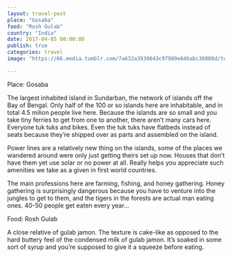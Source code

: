 ```yaml
---
layout: travel-post
place: "Gosaba"
food: "Rosh Gulab"
country: "India"
date: 2017-04-05 00:00:00
publish: true
categories: travel
image: "https://66.media.tumblr.com/7a632a3930643c97989e64babc36880d/tumblr_p0u3h8rtaa1wkhtd7o1_1280.jpg"

---
```


Place: Gosaba

The largest inhabited island in Sundarban, the network of islands off the Bay of Bengal. Only half of the 100 or so islands here are inhabitable, and in total 4.5 milion people live here. Because the islands are so small and you take tiny ferries to get from one to another, there aren’t many cars here. Everyone tuk tuks and bikes. Even the tuk tuks have flatbeds instead of seats because they’re shipped over as parts and assembled on the island.

Power lines are a relatively new thing on the islands, some of the places we wandered around were only just getting theirs set up now. Houses that don’t have them yet use solar or no power at all. Really helps you appreciate such amenities we take as a given in first world countries.

The main professions here are farming, fishing, and honey gathering. Honey gathering is surprisingly dangerous because you have to venture into the jungles to get to them, and the tigers in the forests are actual man eating ones. 40-50 people get eaten every year…


Food: Rosh Gulab

A close relative of gulab jamon. The texture is cake-like as opposed to the hard buttery feel of the condensed milk of gulab jamon. It’s soaked in some sort of syrup and you’re supposed to give it a squeeze before eating.